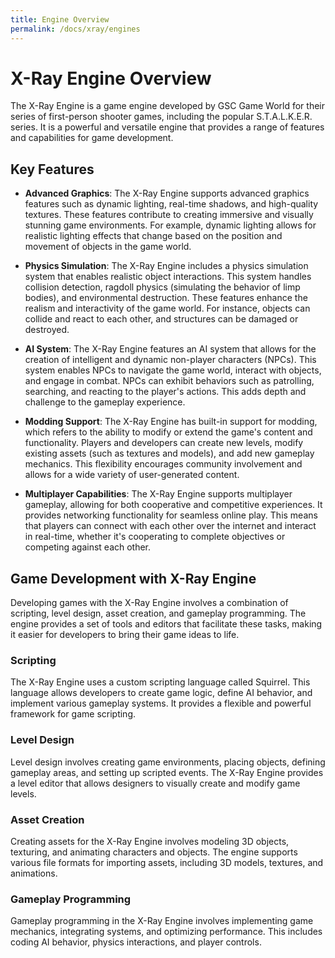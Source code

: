 ```yaml
---
title: Engine Overview
permalink: /docs/xray/engines
---
```


# X-Ray Engine Overview

The X-Ray Engine is a game engine developed by GSC Game World for their series of first-person shooter games, including the popular S.T.A.L.K.E.R. series. It is a powerful and versatile engine that provides a range of features and capabilities for game development.

## Key Features

- **Advanced Graphics**: The X-Ray Engine supports advanced graphics features such as dynamic lighting, real-time shadows, and high-quality textures. These features contribute to creating immersive and visually stunning game environments. For example, dynamic lighting allows for realistic lighting effects that change based on the position and movement of objects in the game world.

- **Physics Simulation**: The X-Ray Engine includes a physics simulation system that enables realistic object interactions. This system handles collision detection, ragdoll physics (simulating the behavior of limp bodies), and environmental destruction. These features enhance the realism and interactivity of the game world. For instance, objects can collide and react to each other, and structures can be damaged or destroyed.

- **AI System**: The X-Ray Engine features an AI system that allows for the creation of intelligent and dynamic non-player characters (NPCs). This system enables NPCs to navigate the game world, interact with objects, and engage in combat. NPCs can exhibit behaviors such as patrolling, searching, and reacting to the player's actions. This adds depth and challenge to the gameplay experience.

- **Modding Support**: The X-Ray Engine has built-in support for modding, which refers to the ability to modify or extend the game's content and functionality. Players and developers can create new levels, modify existing assets (such as textures and models), and add new gameplay mechanics. This flexibility encourages community involvement and allows for a wide variety of user-generated content.

- **Multiplayer Capabilities**: The X-Ray Engine supports multiplayer gameplay, allowing for both cooperative and competitive experiences. It provides networking functionality for seamless online play. This means that players can connect with each other over the internet and interact in real-time, whether it's cooperating to complete objectives or competing against each other.

## Game Development with X-Ray Engine

Developing games with the X-Ray Engine involves a combination of scripting, level design, asset creation, and gameplay programming. The engine provides a set of tools and editors that facilitate these tasks, making it easier for developers to bring their game ideas to life.

### Scripting

The X-Ray Engine uses a custom scripting language called Squirrel. This language allows developers to create game logic, define AI behavior, and implement various gameplay systems. It provides a flexible and powerful framework for game scripting.

### Level Design

Level design involves creating game environments, placing objects, defining gameplay areas, and setting up scripted events. The X-Ray Engine provides a level editor that allows designers to visually create and modify game levels.

### Asset Creation

Creating assets for the X-Ray Engine involves modeling 3D objects, texturing, and animating characters and objects. The engine supports various file formats for importing assets, including 3D models, textures, and animations.

### Gameplay Programming

Gameplay programming in the X-Ray Engine involves implementing game mechanics, integrating systems, and optimizing performance. This includes coding AI behavior, physics interactions, and player controls.
